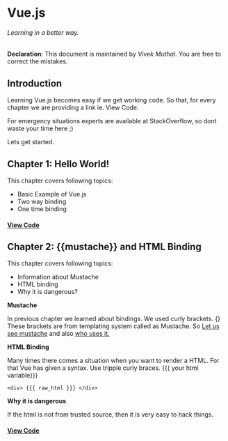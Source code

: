 # Vue.js
###### Learning in a better way.

**Declaration**: This document is maintained by *Vivek Muthal*. You are free to correct the mistakes.


## Introduction

Learning Vue.js becomes easy if we get working code. So that, for every chapter we are providing a link ie. View Code.

For emergency situations experts are available at StackOverflow, so dont waste your time here ;)

Lets get started.


## Chapter 1: Hello World!

This chapter covers following topics:
* Basic Example of Vue.js
* Two way binding
* One time binding

#### [View Code](https://jsfiddle.net/vmuthal/ugjtot3q/)

## Chapter 2: {{mustache}} and HTML Binding

This chapter covers following topics:
* Information about Mustache
* HTML binding
* Why it is dangerous?

**Mustache**

In previous chapter we learned about bindings. We used curly brackets. {} These brackets are from templating system called as Mustache. So [Let us see mustache](https://github.com/janl/mustache.js) and also [who uses it.](https://github.com/janl/mustache.js/wiki/beard-competition)

**HTML Binding**

Many times there comes a situation when you want to render a HTML. For that Vue has given a syntax. Use tripple curly braces. {{{ your html variable}}}

```
<div> {{{ raw_html }}} </div>
```

**Why it is dangerous**

If the html is not from trusted source, then it is very easy to hack things.

#### [View Code](https://jsfiddle.net/vmuthal/8j7dmr0b/10/)
